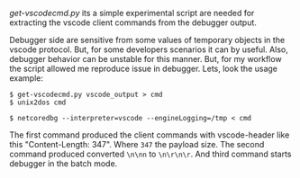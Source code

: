 *get-vscodecmd.py* its a simple experimental script are needed for extracting the vscode client commands from the debugger output.

Debugger side are sensitive from some values of temporary objects in the vscode protocol. But, for some developers scenarios it can by useful. Also, debugger behavior can be unstable for this manner. But, for my workflow the script allowed me reproduce issue in debugger. Lets, look the usage example:
```
$ get-vscodecmd.py vscode_output > cmd
$ unix2dos cmd

$ netcoredbg --interpreter=vscode --engineLogging=/tmp < cmd
```
The first command produced the client commands with vscode-header like this "Content-Length: 347". Where `347` the payload size. The second command produced converted `\n\nn` to `\n\r\n\r`. And third command starts debugger in the batch mode.
